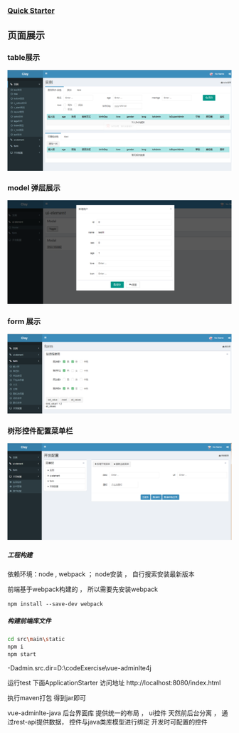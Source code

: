 ### [Quick Starter](../../wiki/Quick-Starter)

## 页面展示
### table展示
![](/doc/table.png)
### model 弹层展示
![](/doc/model.png)
### form 展示
![](/doc/form.png)

### 树形控件配置菜单栏
![](/doc/config.png)

##### 工程构建
依赖环境：node , webpack ； node安装 ， 自行搜索安装最新版本

前端基于webpack构建的 ， 所以需要先安装webpack

`npm install --save-dev webpack`

##### 构建前端库文件
```bash
cd src\main\static
npm i 
npm start
```
-Dadmin.src.dir=D:\codeExercise\vue-adminlte4j

运行test 下面ApplicationStarter
访问地址 http://localhost:8080/index.html

执行maven打包 得到jar即可


vue-adminlte-java 后台界面库 
提供统一的布局 ， ui控件
天然前后台分离 ， 通过rest-api提供数据， 控件与java类库模型进行绑定
开发时可配置的控件



